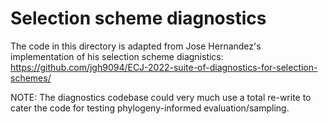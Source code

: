 # Selection scheme diagnostics

The code in this directory is adapted from Jose Hernandez's implementation of his selection scheme diagnistics: https://github.com/jgh9094/ECJ-2022-suite-of-diagnostics-for-selection-schemes/

NOTE: The diagnostics codebase could very much use a total re-write to cater the code for testing phylogeny-informed evaluation/sampling.